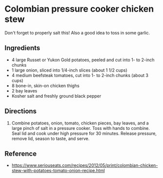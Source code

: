 # Colombian pressure cooker chicken stew
Don't forget to properly salt this! Also a good idea to toss in some garlic. 

## Ingredients
- 4 large Russet or Yukon Gold potatoes, peeled and cut into 1- to 2-inch chunks
- 1 large onion, sliced into 1/4-inch slices (about 1 1/2 cups)
- 4 medium beefsteak tomatoes, cut into 1- to 2-inch chunks (about 3 cups)
- 8 bone-in, skin-on chicken thighs
- 2 bay leaves
- Kosher salt and freshly ground black pepper

## Directions
1. Combine potatoes, onion, tomato, chicken pieces, bay leaves, and a large pinch of salt in a pressure cooker. Toss with hands to combine. Seal lid and cook under high pressure for 30 minutes. Release pressure, remove lid, season to taste, and serve.

## Reference
- <https://www.seriouseats.com/recipes/2012/05/print/colombian-chicken-stew-with-potatoes-tomato-onion-recipe.html>
